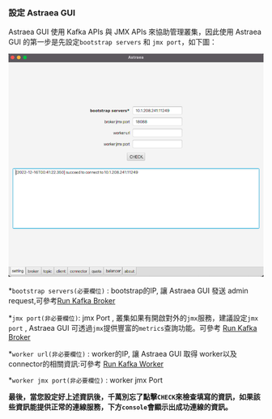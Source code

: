 ### 設定 Astraea GUI

Astraea GUI 使用 Kafka APIs 與 JMX APIs 來協助管理叢集，因此使用 Astraea GUI 的第一步是先設定`bootstrap servers` 和 `jmx port`，如下圖：

![setting](setting.png)

*`bootstrap servers(必要欄位)` : bootstrap的IP, 讓 Astraea GUI 發送 admin request,可參考[Run Kafka Broker](https://github.com/skiptests/astraea/blob/main/docs/run_kafka_broker.md)

*`jmx port(非必要欄位)`: jmx Port , 叢集如果有開啟對外的`jmx`服務，建議設定`jmx port` , Astraea GUI 可透過`jmx`提供豐富的`metrics`查詢功能。可參考 [Run Kafka Broker](https://github.com/skiptests/astraea/blob/main/docs/run_kafka_broker.md)

*`worker url(非必要欄位)` : worker的IP, 讓 Astraea GUI 取得 worker以及connector的相關資訊:可參考 [Run Kafka Worker](https://github.com/skiptests/astraea/blob/main/docs/run_kafka_worker.md)

*`worker jmx port(非必要欄位)` : worker jmx Port

**最後，當您設定好上述資訊後，千萬別忘了點擊`CHECK`來檢查填寫的資訊，如果該些資訊能提供正常的連線服務，下方`console`會顯示出成功連線的資訊。**
